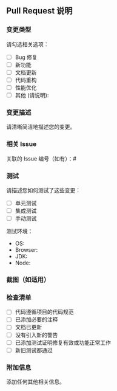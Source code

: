 ## Pull Request 说明

### 变更类型
请勾选相关选项：
- [ ] Bug 修复
- [ ] 新功能
- [ ] 文档更新
- [ ] 代码重构
- [ ] 性能优化
- [ ] 其他 (请说明):

### 变更描述
请清晰简洁地描述您的变更。

### 相关 Issue
关联的 Issue 编号（如有）：#

### 测试
请描述您如何测试了这些变更：
- [ ] 单元测试
- [ ] 集成测试
- [ ] 手动测试

测试环境：
- OS: 
- Browser: 
- JDK: 
- Node: 

### 截图（如适用）


### 检查清单
- [ ] 代码遵循项目的代码规范
- [ ] 已添加必要的注释
- [ ] 文档已更新
- [ ] 没有引入新的警告
- [ ] 已添加测试证明修复有效或功能正常工作
- [ ] 新旧测试都通过

### 附加信息
添加任何其他相关信息。

